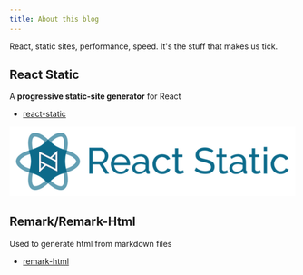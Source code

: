 ```yaml
---
title: About this blog
---
```


React, static sites, performance, speed. It's the stuff that makes us tick.

## React Static
A **progressive static-site generator** for React

- [react-static](https://github.com/nozzle/react-static)

![React Static](/logo.png "React static logo")

## Remark/Remark-Html
Used to generate html from markdown files

- [remark-html](https://remark.js.org/)
